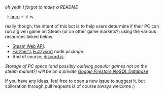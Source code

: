 *oh yeah I forgot to make a README*

-> [here](https://www.youtube.com/watch?v=dQw4w9WgXcQ) <- it is

really though, the intent of this bot is to help users determine if their PC can run a given game on Steam (or on other game markets?) using the various resources linked below.

- [Steam Web API](https://steamwebapi.azurewebsites.net).
- [Farzher's](https://github.com/farzher) [Fuzzysort](https://github.com/farzher/fuzzysort) node package.
- And of course, [discord.js](https://discord.js.org).

*Storage of PC specs (and possibly outlying popular games not on the steam market?) will be on a private [Google Firestore NoSQL Database](https://firebase.google.com/docs/firestore)*

If you have any ideas, feel free to open a new [issue](https://github.com/Raymond-exe/DiscordSpecBot-ts/issues) to suggest it, but colloration through pull requests is of course always welcome :)
